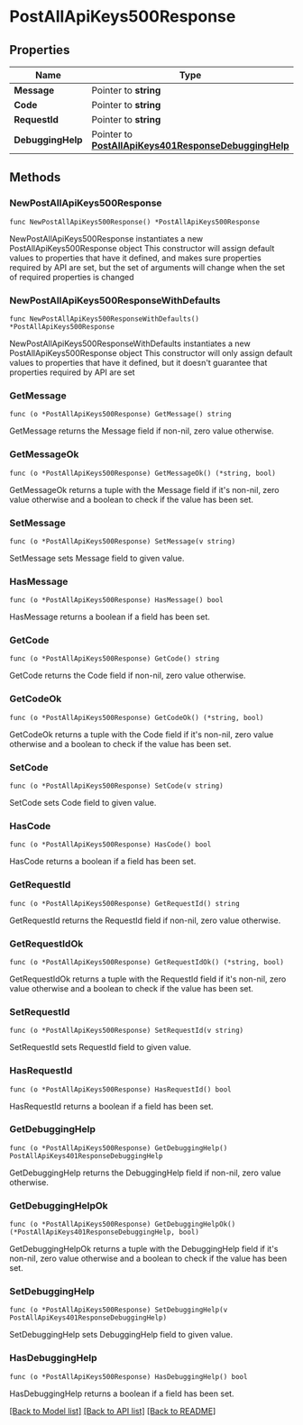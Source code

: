 # PostAllApiKeys500Response

## Properties

Name | Type | Description | Notes
------------ | ------------- | ------------- | -------------
**Message** | Pointer to **string** |  | [optional] 
**Code** | Pointer to **string** |  | [optional] 
**RequestId** | Pointer to **string** |  | [optional] 
**DebuggingHelp** | Pointer to [**PostAllApiKeys401ResponseDebuggingHelp**](PostAllApiKeys401ResponseDebuggingHelp.md) |  | [optional] 

## Methods

### NewPostAllApiKeys500Response

`func NewPostAllApiKeys500Response() *PostAllApiKeys500Response`

NewPostAllApiKeys500Response instantiates a new PostAllApiKeys500Response object
This constructor will assign default values to properties that have it defined,
and makes sure properties required by API are set, but the set of arguments
will change when the set of required properties is changed

### NewPostAllApiKeys500ResponseWithDefaults

`func NewPostAllApiKeys500ResponseWithDefaults() *PostAllApiKeys500Response`

NewPostAllApiKeys500ResponseWithDefaults instantiates a new PostAllApiKeys500Response object
This constructor will only assign default values to properties that have it defined,
but it doesn't guarantee that properties required by API are set

### GetMessage

`func (o *PostAllApiKeys500Response) GetMessage() string`

GetMessage returns the Message field if non-nil, zero value otherwise.

### GetMessageOk

`func (o *PostAllApiKeys500Response) GetMessageOk() (*string, bool)`

GetMessageOk returns a tuple with the Message field if it's non-nil, zero value otherwise
and a boolean to check if the value has been set.

### SetMessage

`func (o *PostAllApiKeys500Response) SetMessage(v string)`

SetMessage sets Message field to given value.

### HasMessage

`func (o *PostAllApiKeys500Response) HasMessage() bool`

HasMessage returns a boolean if a field has been set.

### GetCode

`func (o *PostAllApiKeys500Response) GetCode() string`

GetCode returns the Code field if non-nil, zero value otherwise.

### GetCodeOk

`func (o *PostAllApiKeys500Response) GetCodeOk() (*string, bool)`

GetCodeOk returns a tuple with the Code field if it's non-nil, zero value otherwise
and a boolean to check if the value has been set.

### SetCode

`func (o *PostAllApiKeys500Response) SetCode(v string)`

SetCode sets Code field to given value.

### HasCode

`func (o *PostAllApiKeys500Response) HasCode() bool`

HasCode returns a boolean if a field has been set.

### GetRequestId

`func (o *PostAllApiKeys500Response) GetRequestId() string`

GetRequestId returns the RequestId field if non-nil, zero value otherwise.

### GetRequestIdOk

`func (o *PostAllApiKeys500Response) GetRequestIdOk() (*string, bool)`

GetRequestIdOk returns a tuple with the RequestId field if it's non-nil, zero value otherwise
and a boolean to check if the value has been set.

### SetRequestId

`func (o *PostAllApiKeys500Response) SetRequestId(v string)`

SetRequestId sets RequestId field to given value.

### HasRequestId

`func (o *PostAllApiKeys500Response) HasRequestId() bool`

HasRequestId returns a boolean if a field has been set.

### GetDebuggingHelp

`func (o *PostAllApiKeys500Response) GetDebuggingHelp() PostAllApiKeys401ResponseDebuggingHelp`

GetDebuggingHelp returns the DebuggingHelp field if non-nil, zero value otherwise.

### GetDebuggingHelpOk

`func (o *PostAllApiKeys500Response) GetDebuggingHelpOk() (*PostAllApiKeys401ResponseDebuggingHelp, bool)`

GetDebuggingHelpOk returns a tuple with the DebuggingHelp field if it's non-nil, zero value otherwise
and a boolean to check if the value has been set.

### SetDebuggingHelp

`func (o *PostAllApiKeys500Response) SetDebuggingHelp(v PostAllApiKeys401ResponseDebuggingHelp)`

SetDebuggingHelp sets DebuggingHelp field to given value.

### HasDebuggingHelp

`func (o *PostAllApiKeys500Response) HasDebuggingHelp() bool`

HasDebuggingHelp returns a boolean if a field has been set.


[[Back to Model list]](../README.md#documentation-for-models) [[Back to API list]](../README.md#documentation-for-api-endpoints) [[Back to README]](../README.md)


